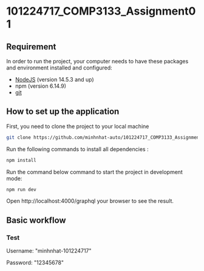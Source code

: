 # 101224717_COMP3133_Assignment01

## Requirement

In order to run the project, your computer needs to have these packages and environment installed and configured:
- [NodeJS](https://choosealicense.com/licenses/mit/) (version 14.5.3 and up)
- npm (version 6.14.9)
- [git](https://git-scm.com/downloads)

## How to set up the application
First, you need to clone the project to your local machine

```bash
git clone https://github.com/minhnhat-auto/101224717_COMP3133_Assignment01.git
``` 

Run the following commands to install all dependencies :

```bash
npm install
```

Run the command below command to start the project in development mode:
```bash
npm run dev
```

Open http://localhost:4000/graphql your browser to see the result.

## Basic workflow
### Test

Username: "minhnhat-101224717"

Password: "12345678"

